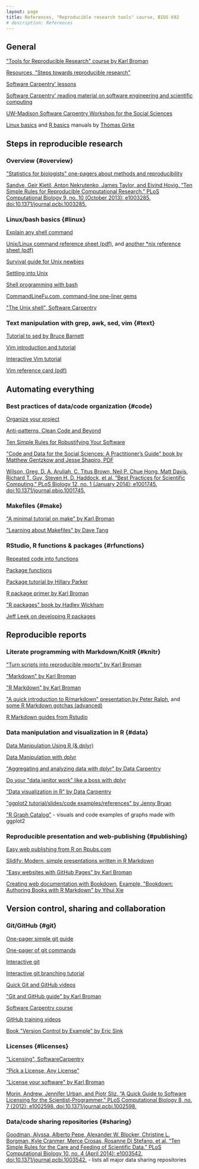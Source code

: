 ```yaml
---
layout: page
title: References, "Reproducible research tools" course, BIOS 692
# description: References 
---
```


## General

["Tools for Reproducible Research" course by Karl Broman](http://kbroman.org/Tools4RR/)

[Resources, "Steps towards reproducible research" ](http://kbroman.org/steps2rr/pages/resources.html)

[Software Carpentry' lessons](http://software-carpentry.org/lessons/)

[Software Carpentry' reading material on software engineering and scientific computing](http://software-carpentry.org/reading/)

[UW-Madison Software Carpentry Workshop for the Social Sciences](https://github.com/UW-Madison-ACI/boot-camps)

[Linux basics](https://sites.google.com/a/bioinformatics.ucr.edu/bioinformatics-manuals/home/linux-basics) and [R basics](https://sites.google.com/a/bioinformatics.ucr.edu/bioinformatics-manuals/home/R_BioCondManual) manuals by [Thomas Girke](http://girke.bioinformatics.ucr.edu/)

## Steps in reproducible research

### Overview {#overview}

["Statistics for biologists" one-pagers about methods and reproducibility](http://www.nature.com/collections/qghhqm)

[Sandve, Geir Kjetil, Anton Nekrutenko, James Taylor, and Eivind Hovig. “Ten Simple Rules for Reproducible Computational Research.” PLoS Computational Biology 9, no. 10 (October 2013): e1003285. doi:10.1371/journal.pcbi.1003285.](http://journals.plos.org/ploscompbiol/article?id=10.1371/journal.pcbi.1003285)

### Linux/bash basics {#linux}

[Explain any shell command](http://explainshell.com/)

[Unix/Linux command reference sheet (pdf)](https://files.fosswire.com/2007/08/fwunixref.pdf), and [another *nix reference sheet (pdf)](https://cheat-sheets.s3.amazonaws.com/linux-commands-cheat-sheet-new.pdf)

[Survival guide for Unix newbies](http://matt.might.net/articles/basic-unix/)

[Settling into Unix](http://matt.might.net/articles/settling-into-unix/)

[Shell programming with bash](http://matt.might.net/articles/bash-by-example/)

[CommandLineFu.com, command-line one-liner gems](http://www.commandlinefu.com/commands/browse)

["The Unix shell", Software Carpentry](https://swcarpentry.github.io/shell-novice/)

### Text manipulation with grep, awk, sed, vim {#text}

[Tutorial to sed by Bruce Barnett](http://www.grymoire.com/Unix/Sed.html)

[Vim introduction and tutorial](https://blog.interlinked.org/tutorials/vim_tutorial.html)

[Interactive Vim tutorial](http://www.openvim.com/)

[Vim reference card (pdf)](http://web.mit.edu/merolish/Public/vi-ref.pdf)

## Automating everything

### Best practices of data/code organization {#code}

[Organize your project](http://kbroman.org/steps2rr/pages/organize.html)

[Anti-patterns, Clean Code and Beyond](http://www.cbs.dtu.dk/courses/27610/clean_code_index.html)

[Ten Simple Rules for Robustifying Your Software](https://github.com/oicr-gsi/robust-paper)

["Code and Data for the Social Sciences: A Practitioner’s Guide" book by Matthew Gentzkow and Jesse Shapiro, PDF](https://web.stanford.edu/~gentzkow/research/CodeAndData.pdf)

[Wilson, Greg, D. A. Aruliah, C. Titus Brown, Neil P. Chue Hong, Matt Davis, Richard T. Guy, Steven H. D. Haddock, et al. “Best Practices for Scientific Computing.” PLoS Biology 12, no. 1 (January 2014): e1001745. doi:10.1371/journal.pbio.1001745.](http://journals.plos.org/plosbiology/article?id=10.1371/journal.pbio.1001745)

### Makefiles {#make}

["A minimal tutorial on make" by Karl Broman](http://kbroman.org/minimal_make/)

["Learning about Makefiles" by Dave Tang](http://davetang.org/muse/2015/05/31/learning-about-makefiles/)

### RStudio, R functions & packages {#rfunctions}

[Repeated code into functions](http://kbroman.org/steps2rr/pages/functions.html)

[Package functions](http://kbroman.org/steps2rr/pages/packages.html)

[Package tutorial by Hillary Parker](https://hilaryparker.com/2014/04/29/writing-an-r-package-from-scratch/)

[R package primer by Karl Broman](http://kbroman.org/pkg_primer/)

["R packages" book by Hadley Wickham](http://r-pkgs.had.co.nz/)

[Jeff Leek on developing R packages](https://github.com/jtleek/rpackages)

## Reproducible reports

### Literate programming with Markdown/KnitR {#knitr}

["Turn scripts into reproducible reports" by Karl Broman](http://kbroman.org/steps2rr/pages/reports.html)

["Markdown" by Karl Broman](http://kbroman.org/knitr_knutshell/pages/markdown.html)

["R Markdown" by Karl Broman](http://kbroman.org/knitr_knutshell/pages/Rmarkdown.html)

["A quick introduction to R/markdown" presentation by Peter Ralph](http://petrelharp.github.io/r-markdown-tutorial/using-rmarkdown.slides.html), and [some R Markdown gotchas (advanced)](https://petrelharp.github.io/r-markdown-tutorial/gotchas.html)

[R Markdown guides from Rstudio](https://support.rstudio.com/hc/en-us/articles/205368677-R-Markdown-Dynamic-Documents-for-R)

### Data manipulation and visualization in R {#data}

[Data Manipulation Using R (& dplyr)](http://www.slideshare.net/Ram-N/data-manipulation-using-r-acm2014)

[Data Manipulation with dplyr](http://datascienceplus.com/data-manipulation-with-dplyr/)

["Aggregating and analyzing data with dplyr" by Data Carpentry](http://www.datacarpentry.org/R-genomics/04-dplyr.html)

[Do your "data janitor work" like a boss with dplyr](http://www.gettinggeneticsdone.com/2014/08/do-your-data-janitor-work-like-boss.html)

["Data visualization in R" by Data Carpentry](http://www.datacarpentry.org/R-genomics/05-data-visualization.html)

["ggplot2 tutorial/slides/code examples/references" by Jenny Bryan](https://github.com/jennybc/ggplot2-tutorial)

["R Graph Catalog"](http://shiny.stat.ubc.ca/r-graph-catalog/) - visuals and code examples of graphs made with ggplot2

### Reproducible presentation and web-publishing {#publishing}

[Easy web publishing from R on Rpubs.com](http://rpubs.com/)

[Slidify: Modern, simple presentations written in R Markdown](https://benjaminlmoore.wordpress.com/2014/02/24/slidify-presentations-in-r-markdown/)

["Easy websites with GitHub Pages" by Karl Broman](http://kbroman.org/simple_site/)

[Creating web documentation with Bookdown](https://github.com/rstudio/bookdown), [Example, "Bookdown: Authoring Books with R Markdown" by Yihui Xie](https://bookdown.org/yihui/bookdown/)

## Version control, sharing and collaboration

### Git/GitHub {#git}

[One-pager simple git guide](https://rogerdudler.github.io/git-guide/)

[One-pager of git commands](https://github.com/kbroman/Tools4RR/blob/master/04_Git/GitCommands/git_notes.md)

[Interactive git](https://try.github.io/levels/1/challenges/1)

[Interactive git branching tutorial](http://learngitbranching.js.org/)

[Quick Git and GitHub videos](http://www.dataschool.io/git-and-github-videos-for-beginners/)

["Git and GitHub guide" by Karl Broman](http://kbroman.org/github_tutorial/)

[Software Carpentry course](https://swcarpentry.github.io/git-novice/)

[GitHub training videos](https://www.youtube.com/user/GitHubGuides/videos)

[Book "Version Control by Example" by Eric Sink](http://ericsink.com/vcbe/)

### Licenses {#licenses}

["Licensing", SoftwareCarpentry](https://swcarpentry.github.io/git-novice/11-licensing.html)

["Pick a License, Any License"](https://blog.codinghorror.com/pick-a-license-any-license/)

["License your software" by Karl Broman](http://kbroman.org/steps2rr/pages/licenses.html)

[Morin, Andrew, Jennifer Urban, and Piotr Sliz. “A Quick Guide to Software Licensing for the Scientist-Programmer.” PLoS Computational Biology 8, no. 7 (2012): e1002598. doi:10.1371/journal.pcbi.1002598.](http://journals.plos.org/ploscompbiol/article?id=10.1371/journal.pcbi.1002598)

### Data/code sharing repositories {#sharing}

[Goodman, Alyssa, Alberto Pepe, Alexander W. Blocker, Christine L. Borgman, Kyle Cranmer, Merce Crosas, Rosanne Di Stefano, et al. “Ten Simple Rules for the Care and Feeding of Scientific Data.” PLoS Computational Biology 10, no. 4 (April 2014): e1003542. doi:10.1371/journal.pcbi.1003542.](http://journals.plos.org/ploscompbiol/article?id=10.1371/journal.pcbi.1003542) - lists all major data sharing repositories

